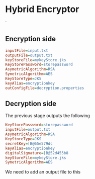 # Hybrid Encryptor
`
## Encryption side
```ini
inputFile=input.txt
outputFile=output.txt
keyStoreFile=mykeyStore.jks
KeyStorePassword=storepassword
AsymetricAlgorithm=RSA
SymetricAlgorithm=AES
KeyStoreType=JKS
keyAlias=encryptionkey
outConfigFile=decryption.properties
```

## Decryption side
The previous stage outputs the following
```ini
KeyStorePassword=storepassword
inputFile=output.txt
AsymetricAlgorithm=RSA
KeyStoreType=JKS
secretKey=[B@65e579dc
keyAlias=encryptionkey
digitalSignature=[B@52d455b8
keyStoreFile=mykeyStore.jks
SymetricAlgorithm=AES
```

We need to add an output file to this 